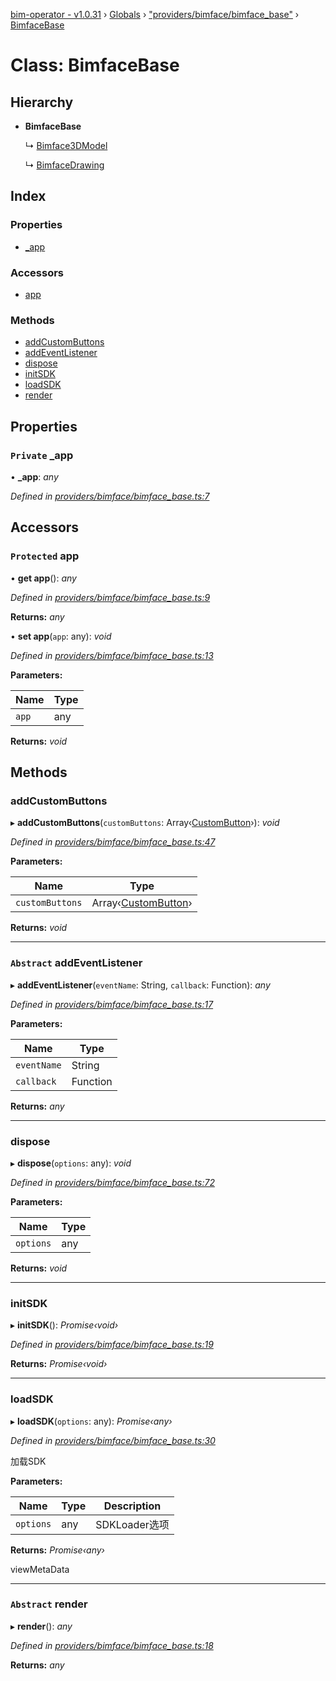 [bim-operator - v1.0.31](../README.md) › [Globals](../globals.md) › ["providers/bimface/bimface_base"](../modules/_providers_bimface_bimface_base_.md) › [BimfaceBase](_providers_bimface_bimface_base_.bimfacebase.md)

# Class: BimfaceBase

## Hierarchy

* **BimfaceBase**

  ↳ [Bimface3DModel](_providers_bimface_bimface_model_.bimface3dmodel.md)

  ↳ [BimfaceDrawing](_providers_bimface_bimface_drawing_.bimfacedrawing.md)

## Index

### Properties

* [_app](_providers_bimface_bimface_base_.bimfacebase.md#private-_app)

### Accessors

* [app](_providers_bimface_bimface_base_.bimfacebase.md#protected-app)

### Methods

* [addCustomButtons](_providers_bimface_bimface_base_.bimfacebase.md#addcustombuttons)
* [addEventListener](_providers_bimface_bimface_base_.bimfacebase.md#abstract-addeventlistener)
* [dispose](_providers_bimface_bimface_base_.bimfacebase.md#dispose)
* [initSDK](_providers_bimface_bimface_base_.bimfacebase.md#initsdk)
* [loadSDK](_providers_bimface_bimface_base_.bimfacebase.md#loadsdk)
* [render](_providers_bimface_bimface_base_.bimfacebase.md#abstract-render)

## Properties

### `Private` _app

• **_app**: *any*

*Defined in [providers/bimface/bimface_base.ts:7](https://github.com/youkaisteve/bim-operator/blob/ed18f99/src/providers/bimface/bimface_base.ts#L7)*

## Accessors

### `Protected` app

• **get app**(): *any*

*Defined in [providers/bimface/bimface_base.ts:9](https://github.com/youkaisteve/bim-operator/blob/ed18f99/src/providers/bimface/bimface_base.ts#L9)*

**Returns:** *any*

• **set app**(`app`: any): *void*

*Defined in [providers/bimface/bimface_base.ts:13](https://github.com/youkaisteve/bim-operator/blob/ed18f99/src/providers/bimface/bimface_base.ts#L13)*

**Parameters:**

Name | Type |
------ | ------ |
`app` | any |

**Returns:** *void*

## Methods

###  addCustomButtons

▸ **addCustomButtons**(`customButtons`: Array‹[CustomButton](../interfaces/_model_custom_button_.custombutton.md)›): *void*

*Defined in [providers/bimface/bimface_base.ts:47](https://github.com/youkaisteve/bim-operator/blob/ed18f99/src/providers/bimface/bimface_base.ts#L47)*

**Parameters:**

Name | Type |
------ | ------ |
`customButtons` | Array‹[CustomButton](../interfaces/_model_custom_button_.custombutton.md)› |

**Returns:** *void*

___

### `Abstract` addEventListener

▸ **addEventListener**(`eventName`: String, `callback`: Function): *any*

*Defined in [providers/bimface/bimface_base.ts:17](https://github.com/youkaisteve/bim-operator/blob/ed18f99/src/providers/bimface/bimface_base.ts#L17)*

**Parameters:**

Name | Type |
------ | ------ |
`eventName` | String |
`callback` | Function |

**Returns:** *any*

___

###  dispose

▸ **dispose**(`options`: any): *void*

*Defined in [providers/bimface/bimface_base.ts:72](https://github.com/youkaisteve/bim-operator/blob/ed18f99/src/providers/bimface/bimface_base.ts#L72)*

**Parameters:**

Name | Type |
------ | ------ |
`options` | any |

**Returns:** *void*

___

###  initSDK

▸ **initSDK**(): *Promise‹void›*

*Defined in [providers/bimface/bimface_base.ts:19](https://github.com/youkaisteve/bim-operator/blob/ed18f99/src/providers/bimface/bimface_base.ts#L19)*

**Returns:** *Promise‹void›*

___

###  loadSDK

▸ **loadSDK**(`options`: any): *Promise‹any›*

*Defined in [providers/bimface/bimface_base.ts:30](https://github.com/youkaisteve/bim-operator/blob/ed18f99/src/providers/bimface/bimface_base.ts#L30)*

加载SDK

**Parameters:**

Name | Type | Description |
------ | ------ | ------ |
`options` | any | SDKLoader选项 |

**Returns:** *Promise‹any›*

viewMetaData

___

### `Abstract` render

▸ **render**(): *any*

*Defined in [providers/bimface/bimface_base.ts:18](https://github.com/youkaisteve/bim-operator/blob/ed18f99/src/providers/bimface/bimface_base.ts#L18)*

**Returns:** *any*
